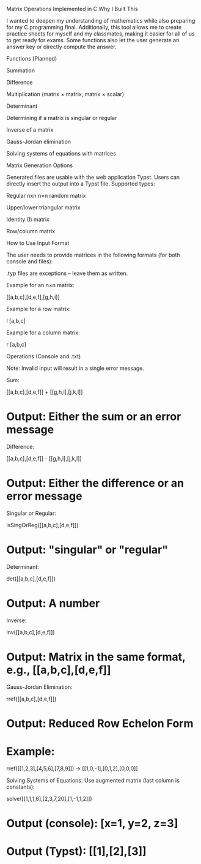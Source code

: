 Matrix Operations Implemented in C
Why I Built This

I wanted to deepen my understanding of mathematics while also preparing for my C programming final. Additionally, this tool allows me to create practice sheets for myself and my classmates, making it easier for all of us to get ready for exams. Some functions also let the user generate an answer key or directly compute the answer.

Functions (Planned)

Summation

Difference

Multiplication (matrix × matrix, matrix × scalar)

Determinant

Determining if a matrix is singular or regular

Inverse of a matrix

Gauss-Jordan elimination

Solving systems of equations with matrices

Matrix Generation Options

Generated files are usable with the web application Typst. Users can directly insert the output into a Typst file. Supported types:

Regular nxn
n×n random matrix

Upper/lower triangular matrix

Identity (I) matrix

Row/column matrix

How to Use
Input Format

The user needs to provide matrices in the following formats (for both console and files):

.typ files are exceptions – leave them as written.

Example for an 
n×n matrix:

[[a,b,c],[d,e,f],[g,h,i]]


Example for a row matrix:

l [a,b,c]


Example for a column matrix:

r [a,b,c]

Operations (Console and .txt)

Note: Invalid input will result in a single error message.

Sum:

[[a,b,c],[d,e,f]] + [[g,h,i],[j,k,l]] 
# Output: Either the sum or an error message


Difference:

[[a,b,c],[d,e,f]] - [[g,h,i],[j,k,l]] 
# Output: Either the difference or an error message


Singular or Regular:

isSingOrReg([[a,b,c],[d,e,f]]) 
# Output: "singular" or "regular"


Determinant:

det([[a,b,c],[d,e,f]]) 
# Output: A number


Inverse:

inv([[a,b,c],[d,e,f]]) 
# Output: Matrix in the same format, e.g., [[a,b,c],[d,e,f]]


Gauss-Jordan Elimination:

rref([[a,b,c],[d,e,f]]) 
# Output: Reduced Row Echelon Form
# Example:
rref([[1,2,3],[4,5,6],[7,8,9]]) -> [[1,0,-1],[0,1,2],[0,0,0]]


Solving Systems of Equations:
Use augmented matrix (last column is constants):

solve([[1,1,1,6],[2,3,7,20],[1,-1,1,2]]) 
# Output (console): [x=1, y=2, z=3]
# Output (Typst): [[1],[2],[3]]
